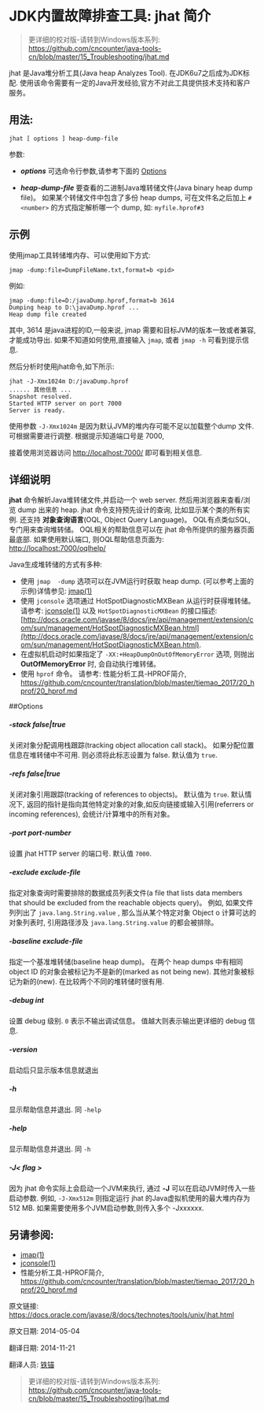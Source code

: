 JDK内置故障排查工具: jhat 简介
==

> 更详细的校对版-请转到Windows版本系列: <https://github.com/cncounter/java-tools-cn/blob/master/15_Troubleshooting/jhat.md>

jhat 是Java堆分析工具(Java heap Analyzes Tool). 在JDK6u7之后成为JDK标配. 使用该命令需要有一定的Java开发经验,官方不对此工具提供技术支持和客户服务。

## 用法: ##
	
	jhat [ options ] heap-dump-file

参数: 

- ***options*** 可选命令行参数,请参考下面的 [Options](#Options)

- ***heap-dump-file***   要查看的二进制Java堆转储文件(Java binary heap dump file)。 如果某个转储文件中包含了多份 heap dumps, 可在文件名之后加上 `#<number>` 的方式指定解析哪一个 dump, 如: `myfile.hprof#3`


## 示例 ##

使用jmap工具转储堆内存、可以使用如下方式: 

```
jmap -dump:file=DumpFileName.txt,format=b <pid>
```
	
例如: 

```
jmap -dump:file=D:/javaDump.hprof,format=b 3614
Dumping heap to D:\javaDump.hprof ...
Heap dump file created
```

其中, 3614 是java进程的ID,一般来说, jmap 需要和目标JVM的版本一致或者兼容,才能成功导出. 如果不知道如何使用,直接输入 `jmap`, 或者 `jmap -h` 可看到提示信息.

然后分析时使用jhat命令,如下所示:

```
jhat -J-Xmx1024m D:/javaDump.hprof
...... 其他信息 ...
Snapshot resolved.
Started HTTP server on port 7000
Server is ready.
```

使用参数 `-J-Xmx1024m` 是因为默认JVM的堆内存可能不足以加载整个dump 文件. 可根据需要进行调整. 根据提示知道端口号是 7000,

接着使用浏览器访问 <http://localhost:7000/> 即可看到相关信息.

## 详细说明 ##

**jhat** 命令解析Java堆转储文件,并启动一个 web server. 然后用浏览器来查看/浏览 dump 出来的 heap.  jhat 命令支持预先设计的查询, 比如显示某个类的所有实例. 还支持 **对象查询语言**(OQL, Object Query Language)。 OQL有点类似SQL,专门用来查询堆转储。 OQL相关的帮助信息可以在 jhat 命令所提供的服务器页面最底部. 如果使用默认端口, 则OQL帮助信息页面为: [http://localhost:7000/oqlhelp/](http://localhost:7000/oqlhelp/)

Java生成堆转储的方式有多种:

- 使用 `jmap  -dump` 选项可以在JVM运行时获取 heap dump. (可以参考上面的示例)详情参见: [jmap(1)](https://docs.oracle.com/javase/jp/8/technotes/tools/unix/jmap.html#CEGBCFBC)
- 使用 `jconsole` 选项通过 HotSpotDiagnosticMXBean 从运行时获得堆转储。 请参考: [jconsole(1)](https://docs.oracle.com/javase/jp/8/technotes/tools/unix/jconsole.html#CACDDJCH) 以及 `HotSpotDiagnosticMXBean` 的接口描述: [http://docs.oracle.com/javase/8/docs/jre/api/management/extension/com/sun/management/HotSpotDiagnosticMXBean.html](http://docs.oracle.com/javase/8/docs/jre/api/management/extension/com/sun/management/HotSpotDiagnosticMXBean.html).  
- 在虚拟机启动时如果指定了 `-XX:+HeapDumpOnOutOfMemoryError` 选项, 则抛出 **OutOfMemoryError** 时, 会自动执行堆转储。
- 使用 `hprof` 命令。 请参考: 性能分析工具-HPROF简介, <https://github.com/cncounter/translation/blob/master/tiemao_2017/20_hprof/20_hprof.md>


##<a name="Options">Options</a>

##### -stack false|true

关闭对象分配调用栈跟踪(tracking object allocation call stack)。 如果分配位置信息在堆转储中不可用. 则必须将此标志设置为 false. 默认值为 `true`.

##### -refs false|true

关闭对象引用跟踪(tracking of references to objects)。 默认值为 `true`. 默认情况下, 返回的指针是指向其他特定对象的对象,如反向链接或输入引用(referrers or incoming references), 会统计/计算堆中的所有对象。

##### -port port-number

设置 jhat HTTP server 的端口号. 默认值 `7000`.

##### -exclude exclude-file

指定对象查询时需要排除的数据成员列表文件(a file that lists data members that should be excluded from the reachable objects query)。 例如, 如果文件列列出了 `java.lang.String.value` , 那么当从某个特定对象 Object o 计算可达的对象列表时, 引用路径涉及 `java.lang.String.value` 的都会被排除。

##### -baseline exclude-file

指定一个基准堆转储(baseline heap dump)。 在两个 heap dumps 中有相同 object ID 的对象会被标记为不是新的(marked as not being new). 其他对象被标记为新的(new). 在比较两个不同的堆转储时很有用.

##### -debug int

设置 debug 级别. `0` 表示不输出调试信息。 值越大则表示输出更详细的 debug 信息.

##### -version

启动后只显示版本信息就退出

##### -h

显示帮助信息并退出. 同 `-help`

##### -help

显示帮助信息并退出. 同 `-h`

##### -J< flag > 

因为 jhat 命令实际上会启动一个JVM来执行, 通过 **-J** 可以在启动JVM时传入一些启动参数<flag>. 例如, `-J-Xmx512m` 则指定运行 jhat 的Java虚拟机使用的最大堆内存为 512 MB. 如果需要使用多个JVM启动参数,则传入多个 -Jxxxxxx.

## 另请参阅: ##

* [jmap(1)](https://docs.oracle.com/javase/jp/8/technotes/tools/unix/jmap.html#CEGBCFBC)
* [jconsole(1)](https://docs.oracle.com/javase/jp/8/technotes/tools/unix/jconsole.html#CACDDJCH)
* 性能分析工具-HPROF简介, <https://github.com/cncounter/translation/blob/master/tiemao_2017/20_hprof/20_hprof.md>







原文链接:  <https://docs.oracle.com/javase/8/docs/technotes/tools/unix/jhat.html>

原文日期: 2014-05-04

翻译日期: 2014-11-21

翻译人员: [铁锚](http://blog.csdn.net/renfufei)

> 更详细的校对版-请转到Windows版本系列: <https://github.com/cncounter/java-tools-cn/blob/master/15_Troubleshooting/jhat.md>
